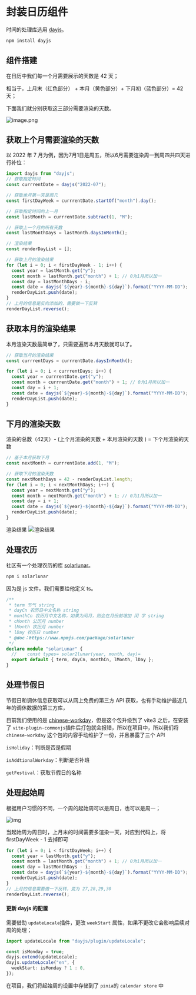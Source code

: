 # 封装日历组件

时间的处理库选用 [dayjs](https://day.js.org/docs/zh-CN/installation/installation)。

```bash
npm install dayjs
```

## 组件搭建

在日历中我们每一个月需要展示的天数是 42 天；

相当于，上月末（红色部分） +  本月（黄色部分）+ 下月初（蓝色部分）= 42 天；

下面我们就分别获取这三部分需要渲染的天数。

![image.png](https://s2.loli.net/2023/03/13/LyzgW4sedY6Kokv.png)

## 获取上个月需要渲染的天数

以 2022 年 7 月为例，因为7月1日是周五，所以6月需要渲染周一到周四共四天进行补位：

```ts
import dayjs from "dayjs";
// 获取指定时间
const currrentDate = dayjs("2022-07");

// 获取单月第一天是周几
const firstDayWeek = currrentDate.startOf("month").day();

// 获取指定时间的上一月
const lastMonth = currrentDate.subtract(1, "M");

// 获取上一个月的所有天数
const lastMonthDays = lastMonth.daysInMonth();

// 渲染结果
const renderDayList = [];

// 获取上月的渲染结果
for (let i = 0; i < firstDayWeek - 1; i++) {
  const year = lastMonth.get("y");
  const month = lastMonth.get("month") + 1; // 0为1月所以加一
  const day = lastMonthDays - i;
  const date = dayjs(`${year}-${month}-${day}`).format("YYYY-MM-DD");
  renderDayList.push(date);
}
// 上月的信息是反向添加的，需要做一下反转
renderDayList.reverse();
```

## 获取本月的渲染结果

本月渲染天数最简单了，只需要遍历本月天数就可以了。

```ts
// 获取当月的渲染结果
const currrentDays = currrentDate.daysInMonth();

for (let i = 0; i < currrentDays; i++) {
  const year = currrentDate.get("y");
  const month = currrentDate.get("month") + 1; // 0为1月所以加一
  const day = i + 1;
  const date = dayjs(`${year}-${month}-${day}`).format("YYYY-MM-DD");
  renderDayList.push(date);
}
```

## 下月的渲染天数

渲染的总数（42天）- (上个月渲染的天数 + 本月渲染的天数 ) = 下个月渲染的天数

```ts
// 基于本月获取下月
const nextMonth = currrentDate.add(1, "M");

// 获取下月的渲染天数
const nextMonthDays = 42 - renderDayList.length;
for (let i = 0; i < nextMonthDays; i++) {
  const year = nextMonth.get("y");
  const month = nextMonth.get("month") + 1; // 0为1月所以加一
  const day = i + 1;
  const date = dayjs(`${year}-${month}-${day}`).format("YYYY-MM-DD");
  renderDayList.push(date);
}
```

渲染结果
![渲染结果](https://s2.loli.net/2023/03/14/lQ9t51OYo2LpJ38.png)

## 处理农历

社区有一个处理农历的库 [solarlunar]( https://www.npmjs.com/package/solarlunar  )。

```bash
npm i solarlunar
```

因为是 js 文件。我们需要给他定义 ts。

```ts
/**
 * term 节气 string
 * dayCn 农历日中文名称 string
 * monthCn 农历月中文名称，如果为闰月，则会在月份前增加 闰 字 string
 * cMonth 公历月 number
 * lMonth 农历月 number
 * lDay 农历日 number
 * @doc：https://www.npmjs.com/package/solarlunar
 */
declare module "solarLunar" {
  //    const types= solar2lunar(year, month, day)=
  export default { term, dayCn, monthCn, lMonth, lDay };
}
```

## 处理节假日

节假日和调休信息获取可以从网上免费的第三方 API 获取，也有手动维护最近几年的调休数据的第三方库，

目前我们使用的是 [chinese-workday](https://www.npmjs.com/package/chinese-workday)，但是这个包升级到了 vite3 之后，在安装了 `vite-plugin-commonjs`插件后打包就会报错，所以在项目中，所以我们将 `chinese-workday` 这个包的内容手动维护了一份，并且暴露了三个 API

`isHoliday`：判断是否是假期

`isAddtionalWorkday`：判断是否补班

`getFestival`：获取节假日的名称

## 处理起始周

根据用户习惯的不同，一个周的起始周可以是周日，也可以是周一；

![img](https://s2.loli.net/2023/03/14/shR2yqzgp3tid6Z.png)

当起始周为周日时，上月末的时间需要多渲染一天，对应到代码上，将 firstDayWeek - 1 去掉即可

```typescript
for (let i = 0; i < firstDayWeek; i++) {
  const year = lastMonth.get("y");
  const month = lastMonth.get("month") + 1; // 0为1月所以加一
  const day = lastMonthDays - i;
  const date = dayjs(`${year}-${month}-${day}`).format("YYYY-MM-DD");
  renderDayList.push(date);
}
// 上月的信息需要做一下反转，变为 27,28,29,30
renderDayList.reverse();
```

#### 更新 dayjs 的配置

需要借助 `updateLocale`插件，更改 `weekStart` 属性，如果不更改它会影响后续对周的处理；

```typescript
import updateLocale from "dayjs/plugin/updateLocale";

const isMonday = true;
dayjs.extend(updateLocale);
dayjs.updateLocale("en", {
  weekStart: isMonday ? 1 : 0,
});
```

在项目，我们将起始周的设置中存储到了 `pinia`的 `calendar store` 中
